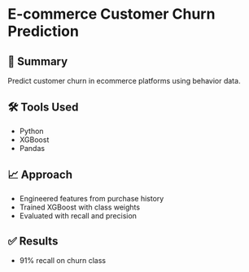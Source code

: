 # E-commerce Customer Churn Prediction

## 📌 Summary
Predict customer churn in ecommerce platforms using behavior data.

## 🛠 Tools Used
- Python
- XGBoost
- Pandas

## 📈 Approach
- Engineered features from purchase history
- Trained XGBoost with class weights
- Evaluated with recall and precision

## ✅ Results
- 91% recall on churn class


